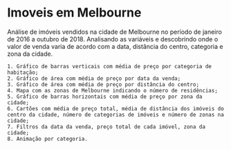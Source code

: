 # Imoveis em Melbourne

Análise de imóveis vendidos na cidade de Melbourne no período de janeiro de 2016 a outubro de 2018. Analisando as variáveis e descobrindo onde o valor de venda varia de acordo com a data, distância do centro, categoria e zona da cidade.


    1. Gráfico de barras verticais com média de preço por categoria de habitação;
    2. Gráfico de área com média de preço por data da venda;
    3. Gráfico de área com média de preço por distância do centro;
    4. Mapa com as zonas de Melbourne indicando o número de residências;
    5. Gráfico de barras horizontais com média de preço por zona da cidade;
    6. Cartões com média de preço total, média de distância dos imóveis do centro da cidade, número de categorias de imóveis e número de zonas na cidade;
    7. Filtros da data da venda, preço total de cada imóvel, zona da cidade;
    8. Animação por categoria.
 
